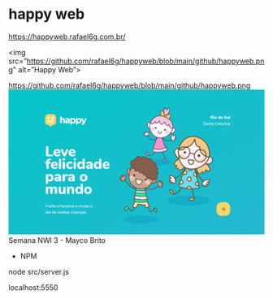 # happy web

https://happyweb.rafael6g.com.br/

<img src=”https://github.com/rafael6g/happyweb/blob/main/github/happyweb.png" alt=”Happy Web”>

https://github.com/rafael6g/happyweb/blob/main/github/happyweb.png
![alt text](https://github.com/rafael6g/happyweb/blob/main/github/happyweb.png?raw=true)
Semana NWl 3 - Mayco Brito

- NPM

node src/server.js


localhost:5550
